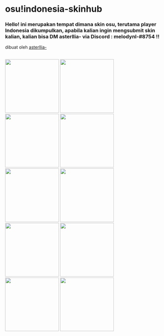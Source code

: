 # osu!indonesia-skinhub
### Hello! ini merupakan tempat dimana skin osu, terutama player Indonesia dikumpulkan, apabila kalian ingin mengsubmit skin kalian, kalian bisa DM asterllia- via Discord : melodynl-#8754 !! 
dibuat oleh <a href="https://osu.ppy.sh/users/9456733">asterllia-</a><br>

</br>
  <a href="asterllia.md">
  <img src="https://a.ppy.sh/9456733"  
       width="175"
       height="175"></a>
  <a href="mkoe.md">
  <img src="https://a.ppy.sh/11847189"  
       width="175"
       height="175"></a>
   <a href="lushifer.md">
  <img src="https://a.ppy.sh/13356408"  
       width="175"
       height="175"></a>
   <a href="crezz.md">
  <img src="https://cdn.discordapp.com/attachments/689426989345669144/1097916405837480076/Screenshot_20221216-231921_Chrome.jpg"  
       width="175"
       height="175"></a>    
   <a href="remuru.md">
  <img src="https://a.ppy.sh/3654220"  
       width="175"
       height="175"></a>     
   <a href="mitsuru.md">
  <img src="https://a.ppy.sh/8004635"  
       width="175"
       height="175"></a>    
       <a href="centrux.md">
  <img src="https://a.ppy.sh/5426769"  
       width="175"
       height="175"></a>
       <a href="medseba.md">
  <img src="https://a.ppy.sh/9000010"  
       width="175"
       height="175"></a>
        <a href="akshiro.md">
  <img src="https://a.ppy.sh/10557490"  
       width="175"
       height="175"></a>
   <a href="belllcroseu.md">
  <img src="https://a.ppy.sh/20752007"  
       width="175"
       height="175"></a>
     
